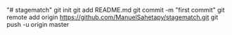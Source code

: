 "# stagematch"  git init git add README.md git commit -m "first commit" git remote add origin https://github.com/ManuelSahetapy/stagematch.git git push -u origin master
